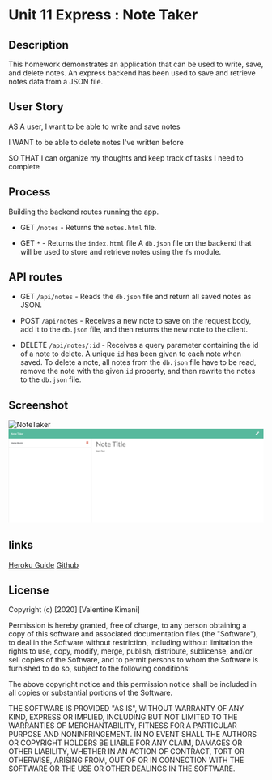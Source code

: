 # Unit 11 Express : Note Taker

## Description

This homework demonstrates an application that can be used to write, save, and delete notes. An express backend has been used to save and retrieve notes data from a JSON file.

## User Story

AS A user, I want to be able to write and save notes

I WANT to be able to delete notes I've written before

SO THAT I can organize my thoughts and keep track of tasks I need to complete


## Process

Building the backend routes running the app.

  * GET `/notes` - Returns the `notes.html` file.

  * GET `*` - Returns the `index.html` file
A `db.json` file on the backend that will be used to store and retrieve notes using the `fs` module.


## API routes 

  * GET `/api/notes` - Reads the `db.json` file and return all saved notes as JSON.

  * POST `/api/notes` - Receives a new note to save on the request body, add it to the `db.json` file, and then returns the new note to the client.

  * DELETE `/api/notes/:id` - Receives a query parameter containing the id of a note to delete. A unique `id` has been given to each note when saved. To delete a note, all notes from the `db.json` file have to be read, remove the note with the given `id` property, and then rewrite the notes to the `db.json` file.


## Screenshot
![NoteTaker](./public/images/NoteTaker.png)
![AddNote](./public/images/AddNote.png)

## links

[Heroku Guide]()
[Github](https://github.com/Valkimani/Daily-commentary-app)

## License

Copyright (c) [2020] [Valentine Kimani]

Permission is hereby granted, free of charge, to any person obtaining a copy
of this software and associated documentation files (the "Software"), to deal
in the Software without restriction, including without limitation the rights
to use, copy, modify, merge, publish, distribute, sublicense, and/or sell
copies of the Software, and to permit persons to whom the Software is
furnished to do so, subject to the following conditions:

The above copyright notice and this permission notice shall be included in all
copies or substantial portions of the Software.

THE SOFTWARE IS PROVIDED "AS IS", WITHOUT WARRANTY OF ANY KIND, EXPRESS OR
IMPLIED, INCLUDING BUT NOT LIMITED TO THE WARRANTIES OF MERCHANTABILITY,
FITNESS FOR A PARTICULAR PURPOSE AND NONINFRINGEMENT. IN NO EVENT SHALL THE
AUTHORS OR COPYRIGHT HOLDERS BE LIABLE FOR ANY CLAIM, DAMAGES OR OTHER
LIABILITY, WHETHER IN AN ACTION OF CONTRACT, TORT OR OTHERWISE, ARISING FROM,
OUT OF OR IN CONNECTION WITH THE SOFTWARE OR THE USE OR OTHER DEALINGS IN THE
SOFTWARE.




